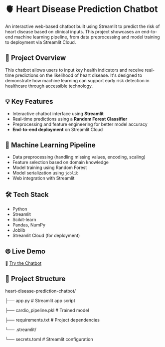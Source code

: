 # 🫀 Heart Disease Prediction Chatbot

An interactive web-based chatbot built using Streamlit to predict the risk of heart disease based on clinical inputs. This project showcases an end-to-end machine learning pipeline, from data preprocessing and model training to deployment via Streamlit Cloud.

## 🚀 Project Overview

This chatbot allows users to input key health indicators and receive real-time predictions on the likelihood of heart disease. It's designed to demonstrate how machine learning can support early risk detection in healthcare through accessible technology.

## 💡 Key Features

- Interactive chatbot interface using **Streamlit**
- Real-time predictions using a **Random Forest Classifier**
- Preprocessing and feature engineering for better model accuracy
- **End-to-end deployment** on Streamlit Cloud

## 🧠 Machine Learning Pipeline

- Data preprocessing (handling missing values, encoding, scaling)
- Feature selection based on domain knowledge
- Model training using Random Forest
- Model serialization using `joblib`
- Web integration with Streamlit

## 🛠️ Tech Stack

- Python
- Streamlit
- Scikit-learn
- Pandas, NumPy
- Joblib
- Streamlit Cloud (for deployment)

## 🌐 Live Demo

🔗 [Try the Chatbot](https://heartdiseasepredictionchatbot.streamlit.app/)

## 📁 Project Structure
 heart-disease-prediction-chatbot/
 
├── app.py # Streamlit app script

├── cardio_pipeline.pkl # Trained model

├── requirements.txt # Project dependencies

└── .streamlit/

└── secrets.toml # Streamlit configuration

